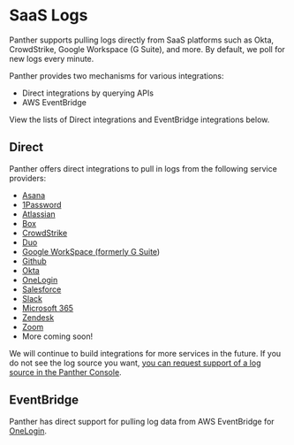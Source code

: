 # SaaS Logs

Panther supports pulling logs directly from SaaS platforms such as Okta, CrowdStrike, Google Workspace (G Suite), and more. By default, we poll for new logs every minute. &#x20;

Panther provides two mechanisms for various integrations:&#x20;

* Direct integrations by querying APIs &#x20;
* AWS EventBridge&#x20;

View the lists of Direct integrations and EventBridge integrations below.

## Direct

Panther offers direct integrations to pull in logs from the following service providers:&#x20;

* [Asana](asana.md)
* [1Password](1password.md)
* [Atlassian](https://docs.runpanther.io/data-onboarding/saas-logs/atlassian)
* [Box](box.md)
* [CrowdStrike](crowdstrike.md)
* [Duo](duo.md)
* [Google WorkSpace (formerly G Suite](gsuite.md))
* [Github](github.md)
* [Okta](okta.md)
* [OneLogin](onelogin.md)
* [Salesforce](salesforce.md)
* [Slack](slack.md)
* [Microsoft 365](microsoft.md)
* [Zendesk](zendesk.md)
* [Zoom](zoom.md)
* More coming soon!

We will continue to build integrations for more services in the future. If you do not see the log source you want, [you can request support of a log source in the Panther Console](https://docs.panther.com/data-onboarding#request).

## EventBridge

Panther has direct support for pulling log data from AWS EventBridge for [OneLogin](onelogin.md).

